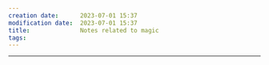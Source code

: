 ```yaml
---
creation date:		2023-07-01 15:37
modification date:	2023-07-01 15:37
title: 				Notes related to magic
tags:
---
```

---
[^1]:: [[Magic]]